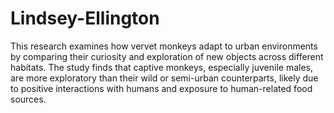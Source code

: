 # Lindsey-Ellington

This research examines how vervet monkeys adapt to urban environments by comparing their curiosity and exploration of new objects across different habitats. The study finds that captive monkeys, especially juvenile males, are more exploratory than their wild or semi-urban counterparts, likely due to positive interactions with humans and exposure to human-related food sources.
